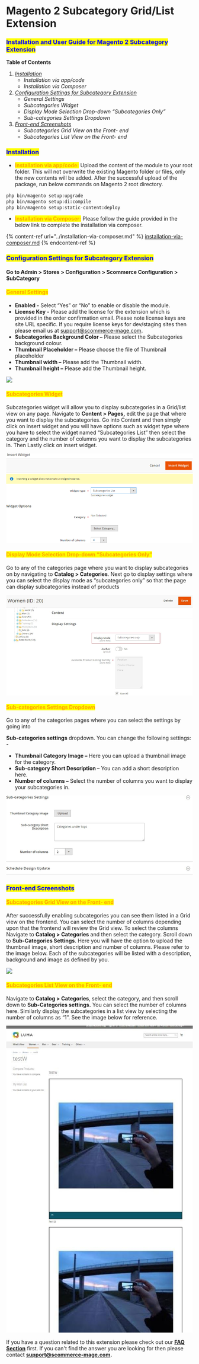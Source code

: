 # Magento 2 Subcategory Grid/List Extension

### <mark style="color:blue;">Installation and User Guide for Magento 2 Subcategory Extension</mark>

**Table of Contents**

1. [_Installation_ ](magento-2-subcategory-grid-list-extension.md#\_bookmark0)
   * _Installation via app/code_&#x20;
   * _Installation via Composer_
2. [_Configuration Settings for Subcategory Extension_ ](magento-2-subcategory-grid-list-extension.md#\_bookmark3)
   * _General Settings_&#x20;
   * _Subcategories Widget_&#x20;
   * _Display Mode Selection Drop-down “Subcategories Only”_&#x20;
   * _Sub-categories Settings Dropdown_&#x20;
3. [_Front-end Screenshots_ ](magento-2-subcategory-grid-list-extension.md#\_bookmark8)
   * _Subcategories Grid View on the Front- end_&#x20;
   * _Subcategories List View on the Front- end_&#x20;

### <mark style="color:blue;">Installation</mark> <a href="#bookmark0" id="bookmark0"></a>

* <mark style="color:orange;">**Installation via app/code:**</mark> Upload the content of the module to your root folder. This will not overwrite the existing Magento folder or files, only the new contents will be added. After the successful upload of the package, run below commands on Magento 2 root directory.

```
php bin/magento setup:upgrade
php bin/magento setup:di:compile
php bin/magento setup:static-content:deploy
```

* <mark style="color:orange;">**Installation via Composer:**</mark> Please follow the guide provided in the below link to complete the installation via composer.

{% content-ref url="../installation-via-composer.md" %}
[installation-via-composer.md](../installation-via-composer.md)
{% endcontent-ref %}

### <mark style="color:blue;">Configuration Settings for Subcategory Extension</mark> <a href="#bookmark3" id="bookmark3"></a>

#### Go to Admin > Stores > Configuration > Scommerce Configuration > SubCategory

#### <mark style="color:orange;">General Settings</mark> <a href="#bookmark4" id="bookmark4"></a>

* **Enabled -** Select “Yes” or “No” to enable or disable the module.
* **License Key -** Please add the license for the extension which is provided in the order confirmation email. Please note license keys are site URL specific. If you require license keys for dev/staging sites then please email us at [support@scommerce-mage.com](mailto:support@scommerce-mage.com).
* **Subcategories Background Color –** Please select the Subcategories background colour.
* **Thumbnail Placeholder –** Please choose the file of Thumbnail placeholder
* **Thumbnail width –** Please add the Thumbnail width.
* **Thumbnail height –** Please add the Thumbnail height.

![](../../.gitbook/assets/subcategory\_general.jpg)

#### <mark style="color:orange;">Subcategories Widget</mark> <a href="#bookmark5" id="bookmark5"></a>

Subcategories widget will allow you to display subcategories in a Grid/list view on any page. Navigate to **Content > Pages,** edit the page that where you want to display the subcategories. Go into Content and then simply click on insert widget and you will have options such as widget type where you have to select the widget named “Subcategories List” then select the category and the number of columns you want to display the subcategories in. Then Lastly click on insert widget.

![](<../../.gitbook/assets/7 (59)>)

#### <mark style="color:orange;">Display Mode Selection Drop-down “Subcategories Only”</mark> <a href="#bookmark6" id="bookmark6"></a>

Go to any of the categories page where you want to display subcategories on by navigating to **Catalog > Categories**. Next go to display settings where you can select the display mode as “subcategories only” so that the page can display subcategories instead of products

![](<../../.gitbook/assets/8 (56)>)

#### <mark style="color:orange;">Sub-categories Settings Dropdown</mark> <a href="#bookmark7" id="bookmark7"></a>

Go to any of the categories pages where you can select the settings by going into

**Sub-categories settings** dropdown. You can change the following settings: -

* **Thumbnail Category Image –** Here you can upload a thumbnail image for the category.
* **Sub-category Short Description –** You can add a short description here.
* **Number of columns –** Select the number of columns you want to display your subcategories in.

![](<../../.gitbook/assets/9 (26)>)

### <mark style="color:blue;">Front-end Screenshots</mark> <a href="#bookmark8" id="bookmark8"></a>

#### <mark style="color:orange;">Subcategories Grid View on the Front- end</mark> <a href="#bookmark9" id="bookmark9"></a>

After successfully enabling subcategories you can see them listed in a Grid view on the frontend. You can select the number of columns depending upon that the frontend will review the Grid view. To select the columns Navigate to **Catalog > Categories** and then select the category. Scroll down to **Sub-Categories Settings**. Here you will have the option to upload the thumbnail image, short description and number of columns. Please refer to the image below. Each of the subcategories will be listed with a description, background and image as defined by you.

![](../../.gitbook/assets/subcategory\_front1.jpg)

#### <mark style="color:orange;">Subcategories List View on the Front- end</mark> <a href="#bookmark10" id="bookmark10"></a>

Navigate to **Catalog > Categories**, select the category, and then scroll down to **Sub-Categories settings.** You can select the number of columns here. Similarly display the subcategories in a list view by selecting the number of columns as “1”. See the image below for reference.

![](<../../.gitbook/assets/11 (9)>)

If you have a question related to this extension please check out our [**FAQ Section**](https://www.scommerce-mage.com/magento-2-subcategory-grid.html#faq) first. If you can't find the answer you are looking for then please contact [**support@scommerce-mage.com**](mailto:core@scommerce-mage.com)**.**
